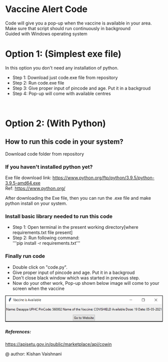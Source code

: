 # Vaccine Alert Code
Code will give you a pop-up when the vaccine is available in your area.<br>
Make sure that script should run continuously in background <br>
Guided with Windows operating system <br>


# Option 1: (Simplest exe file)
In this option you don't need any installation of python.<br>
- Step 1: Download just code.exe file from repository<br>
- Step 2: Run code.exe file 
- Step 3: Give proper input of pincode and age. Put it in a backgroud<br>
- Step 4: Pop-up will come with available centres <br>
<br>

# Option 2: (With Python)
## How to run this code in your system?
Download code folder from repository
### If you haven't installed python yet?
Exe file download link: https://www.python.org/ftp/python/3.9.5/python-3.9.5-amd64.exe <br>
Ref: https://www.python.org/

After downloading the Exe file, then you can run the .exe file and make python install on your system.

### Install basic library needed to run this code
- Step 1: Open terminal in the present working directory[where requirements.txt file present]
- Step 2: Run following command:<br> '''pip install -r requirements.txt'''

### Finally run code
- Double click on "code.py".
- Give proper input of pincode and age. Put it in a backgroud
- Don't close black window which was started in previous step.
- Now do your other work, Pop-up shown below image will come to your screen when the vaccine
<center><img src="./code/output/pop-up.PNG" alt="Output Image"></center>

##### References: 
https://apisetu.gov.in/public/marketplace/api/cowin

@ author: Kishan Vaishnani
